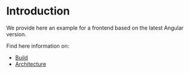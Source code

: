 # Introduction

We provide here an example for a frontend based on the latest Angular version.

Find here information on:

- [Build](./docs/BUILD.md)
- [Architecture](./docs/ARCHITECTURE.md)

